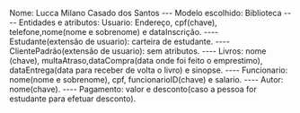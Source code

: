 Nome: Lucca Milano Casado dos Santos ---
Modelo escolhido: Biblioteca ----
Entidades e atributos:
Usuario: Endereço, cpf(chave), telefone,nome(nome e sobrenome) e dataInscrição. ----
Estudante(extensão de usuario): carteira de estudante. ----
ClientePadrão(extensão de usuario): sem atributos. ----
Livros: nome (chave), multaAtraso,dataCompra(data onde foi feito o emprestimo), dataEntrega(data para receber de volta o livro) e sinopse. ----
Funcionario: nome(nome e sobrenome), cpf, funcionarioID(chave) e salario. ----
Autor: nome(chave). ----
Pagamento: valor e desconto(caso a pessoa for estudante para efetuar desconto).
